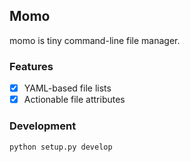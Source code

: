 ## Momo

momo is tiny command-line file manager.

### Features

- [x] YAML-based file lists
- [x] Actionable file attributes

### Development

```bash
python setup.py develop
```
